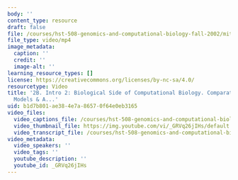 ```yaml
---
body: ''
content_type: resource
draft: false
file: /courses/hst-508-genomics-and-computational-biology-fall-2002/mithst_508f02_lec2b_360p_16_9.mp4
file_type: video/mp4
image_metadata:
  caption: ''
  credit: ''
  image-alt: ''
learning_resource_types: []
license: https://creativecommons.org/licenses/by-nc-sa/4.0/
resourcetype: Video
title: '2B. Intro 2: Biological Side of Computational Biology. Comparative Genomics,
  Models & A...'
uid: b1d7b801-ae38-4e7a-8657-0f64e0eb3165
video_files:
  video_captions_file: /courses/hst-508-genomics-and-computational-biology-fall-2002/1WXAn7fDiKUpMq2vqI9LoOdPGT6a6y9S0_transcript.webvtt
  video_thumbnail_file: https://img.youtube.com/vi/_GRVq26jIHs/default.jpg
  video_transcript_file: /courses/hst-508-genomics-and-computational-biology-fall-2002/1WXAn7fDiKUpMq2vqI9LoOdPGT6a6y9S0_transcript.pdf
video_metadata:
  video_speakers: ''
  video_tags: ''
  youtube_description: ''
  youtube_id: _GRVq26jIHs
---
```

